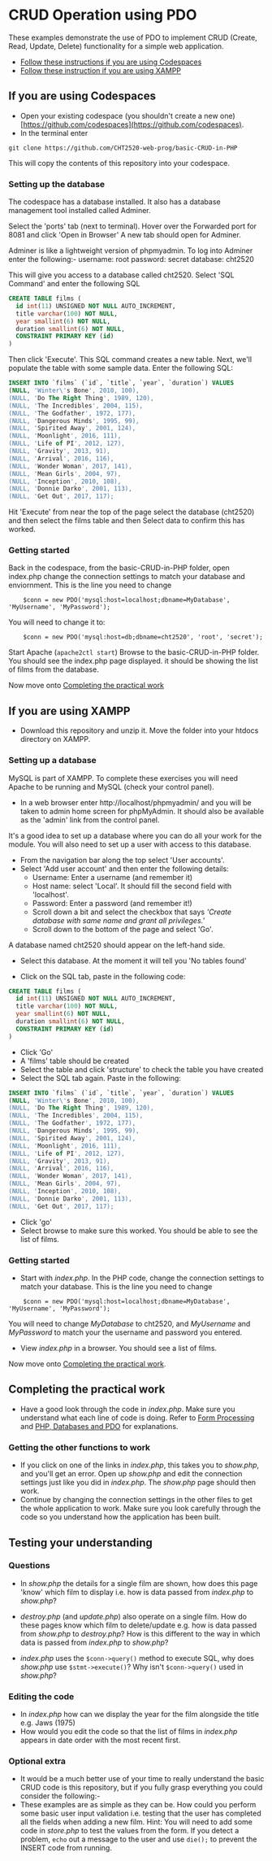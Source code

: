 # CRUD Operation using PDO

These examples demonstrate the use of PDO to implement CRUD (Create, Read, Update, Delete) functionality for a simple web application.

- [Follow these instructions if you are using Codespaces](#codespaces)
- [Follow these instruction if you are using XAMPP](#xampp)

## If you are using Codespaces <a name="codespaces"></a>

- Open your existing codespace (you shouldn't create a new one) [https://github.com/codespaces](https://github.com/codespaces).
- In the terminal enter

```
git clone https://github.com/CHT2520-web-prog/basic-CRUD-in-PHP
```

This will copy the contents of this repository into your codespace.

### Setting up the database

The codespace has a database installed. It also has a database management tool installed called Adminer.

Select the 'ports' tab (next to terminal).
Hover over the Forwarded port for 8081 and click 'Open in Browser'
A new tab should open for Adminer.

Adminer is like a lightweight version of phpmyadmin.
To log into Adminer enter the following:-
username: root
password: secret
database: cht2520

This will give you access to a database called cht2520.
Select 'SQL Command' and enter the following SQL

```sql
CREATE TABLE films (
  id int(11) UNSIGNED NOT NULL AUTO_INCREMENT,
  title varchar(100) NOT NULL,
  year smallint(6) NOT NULL,
  duration smallint(6) NOT NULL,
  CONSTRAINT PRIMARY KEY (id)
)
```

Then click 'Execute'.
This SQL command creates a new table.
Next, we'll populate the table with some sample data. Enter the following SQL:

```sql
INSERT INTO `films` (`id`, `title`, `year`, `duration`) VALUES
(NULL, 'Winter\'s Bone', 2010, 100),
(NULL, 'Do The Right Thing', 1989, 120),
(NULL, 'The Incredibles', 2004, 115),
(NULL, 'The Godfather', 1972, 177),
(NULL, 'Dangerous Minds', 1995, 99),
(NULL, 'Spirited Away', 2001, 124),
(NULL, 'Moonlight', 2016, 111),
(NULL, 'Life of PI', 2012, 127),
(NULL, 'Gravity', 2013, 91),
(NULL, 'Arrival', 2016, 116),
(NULL, 'Wonder Woman', 2017, 141),
(NULL, 'Mean Girls', 2004, 97),
(NULL, 'Inception', 2010, 108),
(NULL, 'Donnie Darko', 2001, 113),
(NULL, 'Get Out', 2017, 117);
```

Hit 'Execute'
from near the top of the page select the database (cht2520) and then select the films table and then Select data to confirm this has worked.

### Getting started

Back in the codespace, from the basic-CRUD-in-PHP folder, open index.php
change the connection settings to match your database and enviornment. This is the line you need to change

```
    $conn = new PDO('mysql:host=localhost;dbname=MyDatabase', 'MyUsername', 'MyPassword');
```

You will need to change it to:

```
    $conn = new PDO('mysql:host=db;dbname=cht2520', 'root', 'secret');
```

Start Apache (`apache2ctl start`)
Browse to the basic-CRUD-in-PHP folder. You should see the index.php page displayed. it should be showing the list of films from the database.

Now move onto [Completing the practical work](#practical)

## If you are using XAMPP <a name="xampp"></a>

- Download this repository and unzip it. Move the folder into your htdocs directory on XAMPP.

### Setting up a database

MySQL is part of XAMPP. To complete these exercises you will need Apache to be running and MySQL (check your control panel).

- In a web browser enter http://localhost/phpmyadmin/ and you will be taken to admin home screen for phpMyAdmin. It should also be available as the 'admin' link from the control panel.

It's a good idea to set up a database where you can do all your work for the module. You will also need to set up a user with access to this database.

- From the navigation bar along the top select 'User accounts'.
- Select 'Add user account' and then enter the following details:
  - Username: Enter a username (and remember it)
  - Host name: select 'Local'. It should fill the second field with 'localhost'.
  - Password: Enter a password (and remember it!)
  - Scroll down a bit and select the checkbox that says _'Create database with same name and grant all privileges.'_
  - Scroll down to the bottom of the page and select 'Go'.

A database named cht2520 should appear on the left-hand side.

- Select this database. At the moment it will tell you 'No tables found'

- Click on the SQL tab, paste in the following code:

```SQL
CREATE TABLE films (
  id int(11) UNSIGNED NOT NULL AUTO_INCREMENT,
  title varchar(100) NOT NULL,
  year smallint(6) NOT NULL,
  duration smallint(6) NOT NULL,
  CONSTRAINT PRIMARY KEY (id)
)
```

- Click 'Go'
- A 'films' table should be created
- Select the table and click 'structure' to check the table you have created
- Select the SQL tab again. Paste in the following:

```SQL
INSERT INTO `films` (`id`, `title`, `year`, `duration`) VALUES
(NULL, 'Winter\'s Bone', 2010, 100),
(NULL, 'Do The Right Thing', 1989, 120),
(NULL, 'The Incredibles', 2004, 115),
(NULL, 'The Godfather', 1972, 177),
(NULL, 'Dangerous Minds', 1995, 99),
(NULL, 'Spirited Away', 2001, 124),
(NULL, 'Moonlight', 2016, 111),
(NULL, 'Life of PI', 2012, 127),
(NULL, 'Gravity', 2013, 91),
(NULL, 'Arrival', 2016, 116),
(NULL, 'Wonder Woman', 2017, 141),
(NULL, 'Mean Girls', 2004, 97),
(NULL, 'Inception', 2010, 108),
(NULL, 'Donnie Darko', 2001, 113),
(NULL, 'Get Out', 2017, 117);
```

- Click 'go'
- Select browse to make sure this worked. You should be able to see the list of films.

### Getting started

- Start with _index.php_. In the PHP code, change the connection settings to match your database. This is the line you need to change

```
    $conn = new PDO('mysql:host=localhost;dbname=MyDatabase', 'MyUsername', 'MyPassword');
```

You will need to change _MyDatabase_ to cht2520, and _MyUsername_ and _MyPassword_ to match your the username and password you entered.

- View _index.php_ in a browser. You should see a list of films.

Now move onto [Completing the practical work](#practical).

## Completing the practical work <a name="practical"></a>

- Have a good look through the code in _index.php_. Make sure you understand what each line of code is doing. Refer to [Form Processing](form-processing.md) and [PHP, Databases and PDO](pdo.md) for explanations.

### Getting the other functions to work

- If you click on one of the links in _index.php_, this takes you to _show.php_, and you'll get an error. Open up _show.php_ and edit the connection settings just like you did in _index.php_. The _show.php_ page should then work.
- Continue by changing the connection settings in the other files to get the whole application to work. Make sure you look carefully through the code so you understand how the application has been built.

## Testing your understanding

### Questions

- In _show.php_ the details for a single film are shown, how does this page 'know' which film to display i.e. how is data passed from _index.php_ to _show.php_?

- _destroy.php_ (and _update.php_) also operate on a single film. How do these pages know which film to delete/update e.g. how is data passed from _show.php_ to _destroy.php_? How is this different to the way in which data is passed from _index.php_ to _show.php_?

- _index.php_ uses the `$conn->query()` method to execute SQL, why does _show.php_ use `$stmt->execute()`? Why isn't `$conn->query()` used in _show.php_?

### Editing the code

- In _index.php_ how can we display the year for the film alongside the title e.g. Jaws (1975)
- How would you edit the code so that the list of films in _index.php_ appears in date order with the most recent first.

### Optional extra

- It would be a much better use of your time to really understand the basic CRUD code is this repository, but if you fully grasp everything you could consider the following:-
- These examples are as simple as they can be. How could you perform some basic user input validation i.e. testing that the user has completed all the fields when adding a new film. Hint: You will need to add some code in _store.php_ to test the values from the form. If you detect a problem, `echo` out a message to the user and use `die();` to prevent the INSERT code from running.
